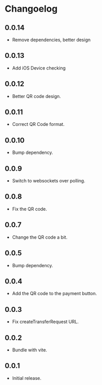 # Changoelog

## 0.0.14

- Remove dependencies, better design

## 0.0.13

- Add iOS Device checking

## 0.0.12

- Better QR code design.

## 0.0.11

- Correct QR Code format.

## 0.0.10

- Bump dependency.

## 0.0.9

- Switch to websockets over polling.

## 0.0.8

- Fix the QR code.

## 0.0.7

- Change the QR code a bit.

## 0.0.5

- Bump dependency.

## 0.0.4

- Add the QR code to the payment button.

## 0.0.3

- Fix createTransferRequest URL.

## 0.0.2

- Bundle with vite.

## 0.0.1

- Initial release.
